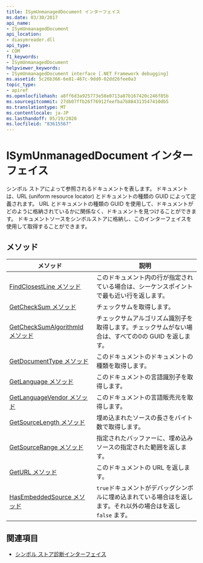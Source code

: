 ```yaml
---
title: ISymUnmanagedDocument インターフェイス
ms.date: 03/30/2017
api_name:
- ISymUnmanagedDocument
api_location:
- diasymreader.dll
api_type:
- COM
f1_keywords:
- ISymUnmanagedDocument
helpviewer_keywords:
- ISymUnmanagedDocument interface [.NET Framework debugging]
ms.assetid: 5c26b366-6e81-467c-9dd0-02dd26fee0a3
topic_type:
- apiref
ms.openlocfilehash: a8ff6d3a925773e58e0713a87b167420c246f85b
ms.sourcegitcommit: 27db07ffb26f76912feefba7b884313547410db5
ms.translationtype: MT
ms.contentlocale: ja-JP
ms.lasthandoff: 05/19/2020
ms.locfileid: "83615567"
---
```

# <a name="isymunmanageddocument-interface"></a>ISymUnmanagedDocument インターフェイス
シンボル ストアによって参照されるドキュメントを表します。 ドキュメントは、URL (uniform resource locator) とドキュメントの種類の GUID によって定義されます。 URL とドキュメントの種類の GUID を使用して、ドキュメントがどのように格納されているかに関係なく、ドキュメントを見つけることができます。 ドキュメントソースをシンボルストアに格納し、このインターフェイスを使用して取得することができます。  
  
## <a name="methods"></a>メソッド  
  
|メソッド|説明|  
|------------|-----------------|  
|[FindClosestLine メソッド](isymunmanageddocument-findclosestline-method.md)|このドキュメント内の行が指定されている場合は、シーケンスポイントで最も近い行を返します。|  
|[GetCheckSum メソッド](isymunmanageddocument-getchecksum-method.md)|チェックサムを取得します。|  
|[GetCheckSumAlgorithmId メソッド](isymunmanageddocument-getchecksumalgorithmid-method.md)|チェックサムアルゴリズム識別子を取得します。チェックサムがない場合は、すべての0の GUID を返します。|  
|[GetDocumentType メソッド](isymunmanageddocument-getdocumenttype-method.md)|このドキュメントのドキュメントの種類を取得します。|  
|[GetLanguage メソッド](isymunmanageddocument-getlanguage-method.md)|このドキュメントの言語識別子を取得します。|  
|[GetLanguageVendor メソッド](isymunmanageddocument-getlanguagevendor-method.md)|このドキュメントの言語販売元を取得します。|  
|[GetSourceLength メソッド](isymunmanageddocument-getsourcelength-method.md)|埋め込まれたソースの長さをバイト数で取得します。|  
|[GetSourceRange メソッド](isymunmanageddocument-getsourcerange-method.md)|指定されたバッファーに、埋め込みソースの指定された範囲を返します。|  
|[GetURL メソッド](isymunmanageddocument-geturl-method.md)|このドキュメントの URL を返します。|  
|[HasEmbeddedSource メソッド](isymunmanageddocument-hasembeddedsource-method.md)|`true`ドキュメントがデバッグシンボルに埋め込まれている場合はを返します。それ以外の場合はを返し `false` ます。|  
  
## <a name="see-also"></a>関連項目

- [シンボル ストア診断インターフェイス](diagnostics-symbol-store-interfaces.md)
